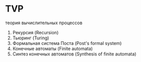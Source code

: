 # TVP
теория вычислительных процессов  

1. Рекурсия (Recursion)
2. Тьюринг (Turing)
3. Формальная система Поста (Post's formal system)
4. Конечные автоматы (Finite automata)
5. Синтез конечных автоматов (Synthesis of finite automata)



